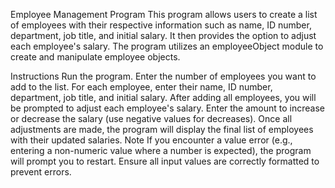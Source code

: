 Employee Management Program
This program allows users to create a list of employees with their respective information such as name, ID number, department, job title, and initial salary. It then provides the option to adjust each employee's salary. The program utilizes an employeeObject module to create and manipulate employee objects.

Instructions
Run the program.
Enter the number of employees you want to add to the list.
For each employee, enter their name, ID number, department, job title, and initial salary.
After adding all employees, you will be prompted to adjust each employee's salary. Enter the amount to increase or decrease the salary (use negative values for decreases).
Once all adjustments are made, the program will display the final list of employees with their updated salaries.
Note
If you encounter a value error (e.g., entering a non-numeric value where a number is expected), the program will prompt you to restart.
Ensure all input values are correctly formatted to prevent errors.
